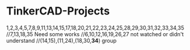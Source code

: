 # TinkerCAD-Projects
1,2,3,4,5,7,8,9,11,13,14,15,17,18,20,21,22,23,24,25,28,29,30,31,32,33,34,35
//7,13,18,35 Need some works
//6,10,12,16,19,26,27 not watched or didn't understand
//(14,15),(11,24),(18,30,**34**) group
